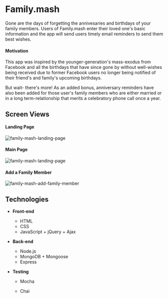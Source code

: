 # Family.mash

Gone are the days of forgetting the annivesaries and birthdays of your family members. Users of Family.mash enter their loved one's basic information and the app will send users timely email reminders to send them best wishes.

#### Motivation

This app was inspired by the younger-generation's mass-exodus from Facebook and all the birthdays that have since gone by without well-wishes being received due to former Facebook users no longer being notified of their friend's and family's upcoming birthdays.

But wait- there's more! As an added bonus, anniversary reminders have also been added for those user's family members who are either married or in a long term-relationship that merits a celebratory phone call once a year.

## Screen Views

#### Landing Page

![family-mash-landing-page](https://user-images.githubusercontent.com/30470040/42547257-fd72e070-8475-11e8-980c-42f4351d501c.png)



#### Main Page

![family-mash-landing-page](https://user-images.githubusercontent.com/30470040/42547155-8b64098c-8475-11e8-9254-cede6019d052.jpg)



#### Add a Family Member

![family-mash-add-family-member](https://user-images.githubusercontent.com/30470040/42547186-b837ed34-8475-11e8-9962-c13d95f2cb56.jpg)

## Technologies

* **Front-end**

  * HTML
  * CSS
  * JavaScript + jQuery + Ajax

* **Back-end**

  * Node.js
  * MongoDB + Mongoose
  * Express

* **Testing**

  * Mocha

  * Chai

    
